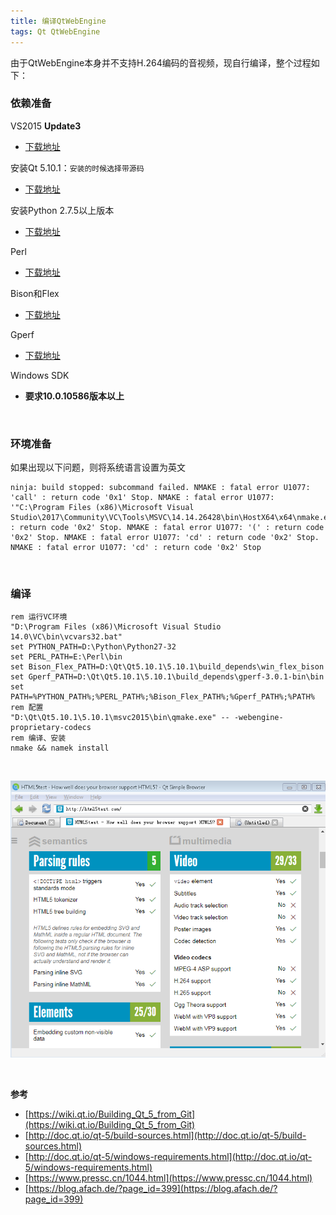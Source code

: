 ```yaml
---
title: 编译QtWebEngine
tags: Qt QtWebEngine
---
```


由于QtWebEngine本身并不支持H.264编码的音视频，现自行编译，整个过程如下：

### 依赖准备

VS2015 **Update3**

- [下载地址](https://docs.microsoft.com/en-us/visualstudio/releasenotes/vs2015-update3-vs)

安装Qt 5.10.1：`安装的时候选择带源码`

- [下载地址](http://qt.mirror.constant.com/archive/qt/5.10/5.10.1/submodules/)

安装Python 2.7.5以上版本

- [下载地址](https://www.python.org/downloads/windows/)


Perl

- [下载地址](http://strawberryperl.com/)

Bison和Flex

- [下载地址](https://sourceforge.net/projects/winflexbison/)

Gperf

- [下载地址](http://gnuwin32.sourceforge.net/packages/gperf.htm)

Windows SDK

- **要求10.0.10586版本以上**

<br/>

### 环境准备

如果出现以下问题，则将系统语言设置为英文

```
ninja: build stopped: subcommand failed. NMAKE : fatal error U1077: 'call' : return code '0x1' Stop. NMAKE : fatal error U1077: '"C:\Program Files (x86)\Microsoft Visual Studio\2017\Community\VC\Tools\MSVC\14.14.26428\bin\HostX64\x64\nmake.exe"' : return code '0x2' Stop. NMAKE : fatal error U1077: '(' : return code '0x2' Stop. NMAKE : fatal error U1077: 'cd' : return code '0x2' Stop. NMAKE : fatal error U1077: 'cd' : return code '0x2' Stop 
```



<br/>

### 编译

    rem 运行VC环境
    "D:\Program Files (x86)\Microsoft Visual Studio 14.0\VC\bin\vcvars32.bat"
    set PYTHON_PATH=D:\Python\Python27-32
    set PERL_PATH=E:\Perl\bin
    set Bison_Flex_PATH=D:\Qt\Qt5.10.1\5.10.1\build_depends\win_flex_bison
    set Gperf_PATH=D:\Qt\Qt5.10.1\5.10.1\build_depends\gperf-3.0.1-bin\bin
    set PATH=%PYTHON_PATH%;%PERL_PATH%;%Bison_Flex_PATH%;%Gperf_PATH%;%PATH%
    rem 配置
    "D:\Qt\Qt5.10.1\5.10.1\msvc2015\bin\qmake.exe" -- -webengine-proprietary-codecs
    rem 编译、安装
    nmake && namek install


<br/>

![](/public/files/qtwebengine_1.png)

<br/>



**参考**

- [https://wiki.qt.io/Building_Qt_5_from_Git](https://wiki.qt.io/Building_Qt_5_from_Git)
- [http://doc.qt.io/qt-5/build-sources.html](http://doc.qt.io/qt-5/build-sources.html)
- [http://doc.qt.io/qt-5/windows-requirements.html](http://doc.qt.io/qt-5/windows-requirements.html)
- [https://www.pressc.cn/1044.html](https://www.pressc.cn/1044.html)
- [https://blog.afach.de/?page_id=399](https://blog.afach.de/?page_id=399)

